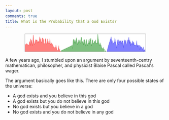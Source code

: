 ```yaml
---
layout: post
comments: true
title: What is the Probability that a God Exists?
---
```


<figure>
<center>
   <a href="/images/header.jpg"><img width="90%" src="/images/header.jpg"></a>
</center>
</figure>

A few years ago, I stumbled upon an argument by seventeenth-centry mathematican, philosopher, and physicist Blaise Pascal called Pascal's wager.

The argument basically goes like this. There are only four possible states of the universe:

* A god exists and you believe in this god
* A god exists but you do not believe in this god
* No god exists but you believe in a god
* No god exists and you do not believe in any god




